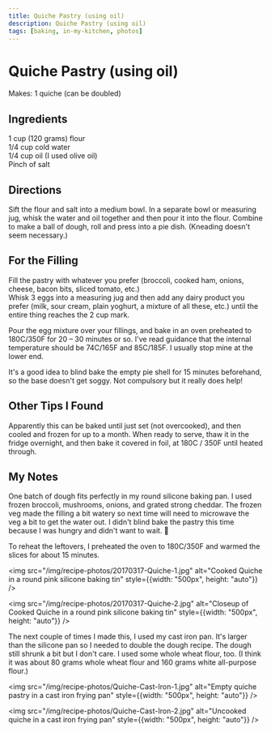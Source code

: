 ```yaml
---
title: Quiche Pastry (using oil)
description: Quiche Pastry (using oil)
tags: [baking, in-my-kitchen, photos]
---
```


# Quiche Pastry (using oil)
Makes: 1 quiche (can be doubled)

## Ingredients
1 cup (120 grams) flour  
1/4 cup cold water  
1/4 cup oil (I used olive oil)  
Pinch of salt

## Directions
Sift the flour and salt into a medium bowl. In a separate bowl or measuring jug, whisk the water and oil together and then pour it into the flour. Combine to make a ball of dough, roll and press into a pie dish. (Kneading doesn't seem necessary.)

## For the Filling
Fill the pastry with whatever you prefer (broccoli, cooked ham, onions, cheese, bacon bits, sliced tomato, etc.)  
Whisk 3 eggs into a measuring jug and then add any dairy product you prefer (milk, sour cream, plain yoghurt, a mixture of all these, etc.) until the entire thing reaches the 2 cup mark.

Pour the egg mixture over your fillings, and bake in an oven preheated to 180C/350F for 20 – 30 minutes or so. I've read guidance that the internal temperature should be 74C/165F and 85C/185F. I usually stop mine at the lower end.

It's a good idea to blind bake the empty pie shell for 15 minutes beforehand, so the base doesn't get soggy. Not compulsory but it really does help!

## Other Tips I Found
Apparently this can be baked until just set (not overcooked), and then cooled and frozen for up to a month. When ready to serve, thaw it in the fridge overnight, and then bake it covered in foil, at 180C / 350F until heated through.

## My Notes
One batch of dough fits perfectly in my round silicone baking pan. I used frozen broccoli, mushrooms, onions, and grated strong cheddar. The frozen veg made the filling a bit watery so next time will need to microwave the veg a bit to get the water out. I didn't blind bake the pastry this time because I was hungry and didn't want to wait. 🙂

To reheat the leftovers, I preheated the oven to 180C/350F and warmed the slices for about 15 minutes.

<img src="/img/recipe-photos/20170317-Quiche-1.jpg" alt="Cooked Quiche in a round pink silicone baking tin" style={{width: "500px", height: "auto"}} />

<img src="/img/recipe-photos/20170317-Quiche-2.jpg" alt="Closeup of Cooked Quiche in a round pink silicone baking tin" style={{width: "500px", height: "auto"}} />

The next couple of times I made this, I used my cast iron pan. It's larger than the silicone pan so I needed to double the dough recipe. The dough still shrunk a bit but I don't care. I  used some whole wheat flour, too. (I think it was about 80 grams whole wheat flour and 160 grams white all-purpose flour.)  

<img src="/img/recipe-photos/Quiche-Cast-Iron-1.jpg" alt="Empty quiche pastry in a cast iron frying pan" style={{width: "500px", height: "auto"}} />

<img src="/img/recipe-photos/Quiche-Cast-Iron-2.jpg" alt="Uncooked quiche in a cast iron frying pan" style={{width: "500px", height: "auto"}} />